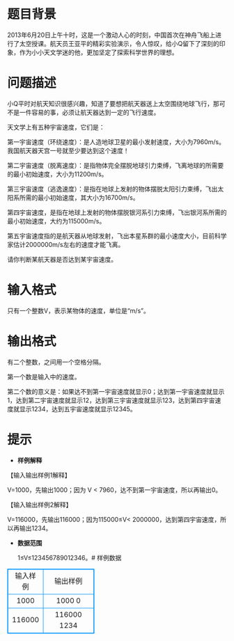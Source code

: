 # 题目背景
  2013年6月20日上午十时，这是一个激动人心的时刻，中国首次在神舟飞船上进行了太空授课。航天员王亚平的精彩实验演示，令人惊叹，给小Q留下了深刻的印象，作为小小天文学迷的他，更加坚定了探索科学世界的理想。
# 问题描述
  小Q平时对航天知识很感兴趣，知道了要想把航天器送上太空围绕地球飞行，那可不是一件容易的事，必须让航天器达到一定的飞行速度。
	
  天文学上有五种宇宙速度，它们是：
	
  第一宇宙速度（环绕速度）：是人造地球卫星的最小发射速度，大小为7960m/s。我国航天器天宫一号就至少要达到这个速度！
	
  第二宇宙速度（脱离速度）：是指物体完全摆脱地球引力束缚，飞离地球的所需要的最小初始速度，大小为11200m/s。
	
  第三宇宙速度（逃逸速度）：是指在地球上发射的物体摆脱太阳引力束缚，飞出太阳系所需的最小初始速度，其大小为16700m/s。
	
  第四宇宙速度，是指在地球上发射的物体摆脱银河系引力束缚，飞出银河系所需的最小初始速度，大约为115000m/s。
	
  第五宇宙速度指的是航天器从地球发射，飞出本星系群的最小速度大小，目前科学家估计2000000m/s左右的速度才能飞离。 
	
  请你判断某航天器是否达到某宇宙速度。
# 输入格式
  只有一个整数V，表示某物体的速度，单位是“m/s”。
# 输出格式
  有二个整数，之间用一个空格分隔。
	
  第一个数是输入中的速度。
	
  第二个数的意义是：如果达不到第一宇宙速度就显示0；达到第一宇宙速度就显示1，达到第二宇宙速度就显示12，达到第三宇宙速度就显示123，达到第四宇宙速度就显示1234，达到五宇宙速度就显示12345。
# 提示
* **样例解释**

 【输入输出样例1解释】

  V=1000，先输出1000；因为 V < 7960，达不到第一宇宙速度，所以再输出0。
	
 【输入输出样例2解释】

  V=116000，先输出116000；因为115000≤V< 2000000，达到第四宇宙速度，所以再输出1234。
	
* **数据范围**

  1≤V≤123456789012346。# 样例数据
<style>
        table,table tr th, table tr td { border:1px solid #0094ff; }
        table { width: 200px; min-height: 25px; line-height: 25px; text-align: center; border-collapse: collapse;}   
    </style>
<table>
	<tr>
		<td>输入样例</td>
		<td>输出样例</td>
	</tr>
<tr><td>1000</td><td>1000 0</td></tr><tr><td>116000</td><td>116000 1234</td></tr></table>
